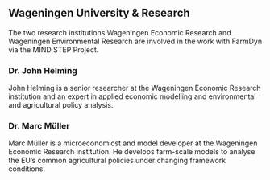 ## Wageningen University & Research

The two research institutions Wageningen Economic Research and Wageningen Environmental Research are involved in the work with FarmDyn via the MIND STEP Project.

### Dr. John Helming
John Helming is a senior researcher at the Wageningen Economic Research institution and an expert in applied economic modelling and environmental and agricultural policy analysis.

### Dr. Marc Müller
Marc Müller is a microeconomicst and model developer at the Wageningen Economic Research institution. He develops farm-scale models to analyse the EU’s common agricultural policies under changing framework conditions.
